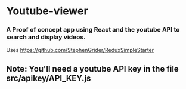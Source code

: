 # Youtube-viewer

### A Proof of concept app using React and the youtube API to search and display videos.

Uses https://github.com/StephenGrider/ReduxSimpleStarter 

## Note: You'll need a youtube API key in the file src/apikey/API_KEY.js